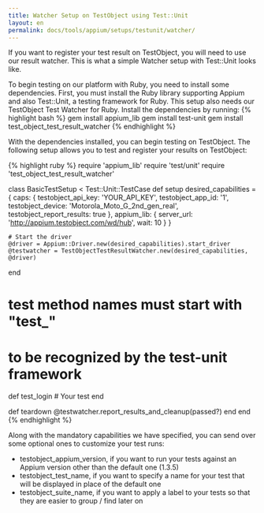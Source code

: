 ```yaml
---
title: Watcher Setup on TestObject using Test::Unit
layout: en
permalink: docs/tools/appium/setups/testunit/watcher/
---
```


If you want to register your test result on TestObject, you will need to use our result watcher. This is what a simple Watcher setup with Test::Unit looks like.

To begin testing on our platform with Ruby, you need to install some dependencies. First, you must install the Ruby library supporting Appium and also Test::Unit, a testing framework for Ruby. This setup also needs our TestObject Test Watcher for Ruby. Install the dependencies by running:
{% highlight bash %}
gem install appium_lib
gem install test-unit
gem install test_object_test_result_watcher
{% endhighlight %}

With the dependencies installed, you can begin testing on TestObject. The following setup allows you to test and register your results on TestObject:

{% highlight ruby %}
require 'appium_lib'
require 'test/unit'
require 'test_object_test_result_watcher'

class BasicTestSetup < Test::Unit::TestCase
  def setup
    desired_capabilities = {
        caps:       {
            testobject_api_key: 'YOUR_API_KEY',
            testobject_app_id: '1',
            testobject_device: 'Motorola_Moto_G_2nd_gen_real',
            testobject_report_results: true
        },
        appium_lib: {
            server_url: 'http://appium.testobject.com/wd/hub',
            wait: 10
        }
    }

    # Start the driver
    @driver = Appium::Driver.new(desired_capabilities).start_driver
    @testwatcher = TestObjectTestResultWatcher.new(desired_capabilities, @driver)
  end

  # test method names must start with "test_"
  # to be recognized by the test-unit framework
  def test_login
    # Your test
  end

  def teardown
    @testwatcher.report_results_and_cleanup(passed?)
  end
end
{% endhighlight %}

Along with the mandatory capabilities we have specified, you can send over some optional ones to customize your test runs:

* testobject_appium_version, if you want to run your tests against an Appium version other than the default one (1.3.5)
* testobject_test_name, if you want to specify a name for your test that will be displayed in place of the default one
* testobject_suite_name, if you want to apply a label to your tests so that they are easier to group / find later on
